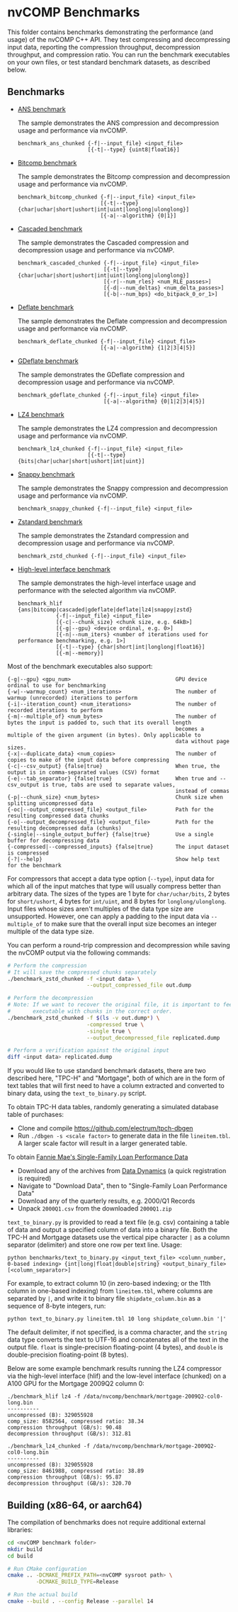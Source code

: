 # nvCOMP Benchmarks

This folder contains benchmarks demonstrating the performance (and usage) of the nvCOMP C++ API. They test compressing and decompressing input data, reporting the compression throughput, decompression throughput, and compression ratio. You can run the benchmark executables on your own files, or test standard benchmark datasets, as described below.

## Benchmarks

* [ANS benchmark](benchmark_ans_chunked.cu)

    The sample demonstrates the ANS compression and decompression usage and performance via nvCOMP.

    ```
    benchmark_ans_chunked {-f|--input_file} <input_file>
                          [{-t|--type} {uint8|float16}]
    ```

* [Bitcomp benchmark](benchmark_bitcomp_chunked.cu)

    The sample demonstrates the Bitcomp compression and decompression usage and performance via nvCOMP.

    ```
    benchmark_bitcomp_chunked {-f|--input_file} <input_file>
                              [{-t|--type} {char|uchar|short|ushort|int|uint|longlong|ulonglong}]
                              [{-a|--algorithm} {0|1}]
    ```

* [Cascaded benchmark](benchmark_cascaded_chunked.cu)

    The sample demonstrates the Cascaded compression and decompression usage and performance via nvCOMP.

    ```
    benchmark_cascaded_chunked {-f|--input_file} <input_file>
                               [{-t|--type} {char|uchar|short|ushort|int|uint|longlong|ulonglong}]
                               [{-r|--num_rles} <num_RLE_passes>]
                               [{-d|--num_deltas} <num_delta_passes>]
                               [{-b|--num_bps} <do_bitpack_0_or_1>]
    ```

* [Deflate benchmark](benchmark_deflate_chunked.cu)

    The sample demonstrates the Deflate compression and decompression usage and performance via nvCOMP.

    ```
    benchmark_deflate_chunked {-f|--input_file} <input_file>
                              [{-a|--algorithm} {1|2|3|4|5}]
    ```

* [GDeflate benchmark](benchmark_gdeflate_chunked.cu)

    The sample demonstrates the GDeflate compression and decompression usage and performance via nvCOMP.

    ```
    benchmark_gdeflate_chunked {-f|--input_file} <input_file>
                               [{-a|--algorithm} {0|1|2|3|4|5}]
    ```

* [LZ4 benchmark](benchmark_lz4_chunked.cu)

    The sample demonstrates the LZ4 compression and decompression usage and performance via nvCOMP.

    ```
    benchmark_lz4_chunked {-f|--input_file} <input_file>
                          [{-t|--type} {bits|char|uchar|short|ushort|int|uint}]
    ```

* [Snappy benchmark](benchmark_snappy_chunked.cu)

    The sample demonstrates the Snappy compression and decompression usage and performance via nvCOMP.

    ```
    benchmark_snappy_chunked {-f|--input_file} <input_file>
    ```

* [Zstandard benchmark](benchmark_zstd_chunked.cu)

    The sample demonstrates the Zstandard compression and decompression usage and performance via nvCOMP.

    ```
    benchmark_zstd_chunked {-f|--input_file} <input_file>
    ```

* [High-level interface benchmark](benchmark_hlif.cpp)

    The sample demonstrates the high-level interface usage and performance with the selected algorithm via nvCOMP.

    ```
    benchmark_hlif {ans|bitcomp|cascaded|gdeflate|deflate|lz4|snappy|zstd}
                {-f|--input_file} <input_file>
                [{-c|--chunk_size} <chunk size, e.g. 64kB>]
                [{-g|--gpu} <device ordinal, e.g. 0>]
                [{-n|--num_iters} <number of iterations used for performance benchmarking, e.g. 1>]
                [{-t|--type} {char|short|int|longlong|float16}]
                [{-m|--memory}]
    ```

Most of the benchmark executables also support:

```
{-g|--gpu} <gpu_num>                                 GPU device ordinal to use for benchmarking
{-w|--warmup_count} <num_iterations>                 The number of warmup (unrecorded) iterations to perform
{-i|--iteration_count} <num_iterations>              The number of recorded iterations to perform
{-m|--multiple_of} <num_bytes>                       The number of bytes the input is padded to, such that its overall length
                                                     becomes a multiple of the given argument (in bytes). Only applicable to
                                                     data without page sizes.
{-x|--duplicate_data} <num_copies>                   The number of copies to make of the input data before compressing
{-c|--csv_output} {false|true}                       When true, the output is in comma-separated values (CSV) format
{-e|--tab_separator} {false|true}                    When true and --csv_output is true, tabs are used to separate values,
                                                     instead of commas
{-p|--chunk_size} <num_bytes>                        Chunk size when splitting uncompressed data
{-oc|--output_compressed_file} <output_file>         Path for the resulting compressed data chunks
{-o|--output_decompressed_file} <output_file>        Path for the resulting decompressed data (chunks)
{-single|--single_output_buffer} {false|true}        Use a single buffer for decompressing data
{-compressed|--compressed_inputs} {false|true}       The input dataset is compressed
{-?|--help}                                          Show help text for the benchmark
```

For compressors that accept a data type option (`--type`), input data for which all of the input matches that type will usually compress better than arbitrary data. The sizes of the types are 1 byte for `char/uchar/bits`, 2 bytes for `short/ushort`, 4 bytes for `int/uint`, and 8 bytes for `longlong/ulonglong`. Input files whose sizes aren't multiples of the data type size are unsupported. However, one can apply a padding to the input data via `--multiple_of` to make sure that the overall input size becomes an integer multiple of the data type size.

You can perform a round-trip compression and decompression while saving the nvCOMP output via the following commands:
```sh
# Perform the compression
# It will save the compressed chunks separately
./benchmark_zstd_chunked -f <input data> \
                         --output_compressed_file out.dump

# Perform the decompression
# Note: If we want to recover the original file, it is important to feed the
#       executable with chunks in the correct order.
./benchmark_zstd_chunked -f $(ls -v out.dump*) \
                         -compressed true \
                         -single true \
                         --output_decompressed_file replicated.dump

# Perform a verification against the original input
diff <input data> replicated.dump
```

If you would like to use standard benchmark datasets, there are two described here, "TPC-H" and "Mortgage", both of which are in the form of text tables that will first need to have a column extracted and converted to binary data, using the `text_to_binary.py` script.

To obtain TPC-H data tables, randomly generating a simulated database table of purchases:
- Clone and compile https://github.com/electrum/tpch-dbgen
- Run `./dbgen -s <scale factor>` to generate data in the file `lineitem.tbl`.  A larger scale factor will result in a larger generated table.

To obtain [Fannie Mae's Single-Family Loan Performance Data](http://www.fanniemae.com/portal/funding-the-market/data/loan-performance-data.html)
- Download any of the archives from [Data Dynamics](https://datadynamics.fanniemae.com/data-dynamics/#/reportMenu;category=HP) (a quick registration is required)
- Navigate to "Download Data", then to "Single-Family Loan Performance Data"
- Download any of the quarterly results, e.g. 2000/Q1 Records
- Unpack `2000Q1.csv` from the downloaded `2000Q1.zip`

`text_to_binary.py` is provided to read a text file (e.g. csv) containing a table of data and output a specified column of data into a binary file. Both the TPC-H and Mortgage datasets use the vertical pipe character `|` as a column separator (delimiter) and store one row per text line. Usage:
```
python benchmarks/text_to_binary.py <input_text_file> <column_number, 0-based indexing> {int|long|float|double|string} <output_binary_file> [<column_separator>]
```

For example, to extract column 10 (in zero-based indexing; or the 11th column in one-based indexing) from `lineitem.tbl`, where columns are separated by `|`, and write it to binary file `shipdate_column.bin` as a sequence of 8-byte integers, run:
```
python text_to_binary.py lineitem.tbl 10 long shipdate_column.bin '|'
```

The default delimiter, if not specified, is a comma character, and the `string` data type converts the text to UTF-16 and concatenates all of the text in the output file. `float` is single-precision floating-point (4 bytes), and `double` is double-precision floating-point (8 bytes).

Below are some example benchmark results running the LZ4 compressor via the high-level interface (hlif) and the low-level interface (chunked) on a A100 GPU for the Mortgage 2009Q2 column 0:

```
./benchmark_hlif lz4 -f /data/nvcomp/benchmark/mortgage-2009Q2-col0-long.bin
----------
uncompressed (B): 329055928
comp_size: 8582564, compressed ratio: 38.34
compression throughput (GB/s): 90.48
decompression throughput (GB/s): 312.81
```

```
./benchmark_lz4_chunked -f /data/nvcomp/benchmark/mortgage-2009Q2-col0-long.bin
----------
uncompressed (B): 329055928
comp_size: 8461988, compressed ratio: 38.89
compression throughput (GB/s): 95.87
decompression throughput (GB/s): 320.70
```

## Building (x86-64, or aarch64)

The compilation of benchmarks does not require additional external libraries:

```sh
cd <nvCOMP benchmark folder>
mkdir build
cd build

# Run CMake configuration
cmake .. -DCMAKE_PREFIX_PATH=<nvCOMP sysroot path> \
         -DCMAKE_BUILD_TYPE=Release

# Run the actual build
cmake --build . --config Release --parallel 14
```